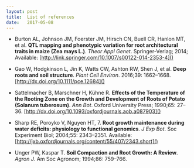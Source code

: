 ```yaml
---
layout: post
title:  List of references
date:   2017-05-08
---
```


- Burton AL, Johnson JM, Foerster JM, Hirsch CN, Buell CR, Hanlon MT, et al. **QTL mapping and phenotypic variation for root architectural traits in maize (Zea mays L.)**. *Theor Appl Genet*. Springer-Verlag; 2014; Available: [http://link.springer.com/10.1007/s00122-014-2353-4]()

- Gao W, Hodgkinson L, Jin K, Watts CW, Ashton RW, Shen J, et al. **Deep roots and soil structure**. *Plant Cell Environ*. 2016;39: 1662–1668. [http://dx.doi.org/10.1111/pce.12684]()

- Sattelmacher B, Marschner H, Kühne R. **Effects of the Temperature of the Rooting Zone on the Growth and Development of Roots of Potato (Solanum tuberosum)**. *Ann Bot*. Oxford University Press; 1990;65: 27–36. [http://dx.doi.org/10.1093/oxfordjournals.aob.a087903]()

- Sharp RE, Poroyko V, Nguyen HT, 7. **Root growth maintenance during water deficits: physiology to functional genomics**. *J Exp Bot*. Soc Experiment Biol; 2004;55: 2343–2351. Available: [http://jxb.oxfordjournals.org/content/55/407/2343.short]()

- Unger PW, Kaspar T. **Soil Compaction and Root Growth: A Review**. *Agron J*. Am Soc Agronom; 1994;86: 759–766.